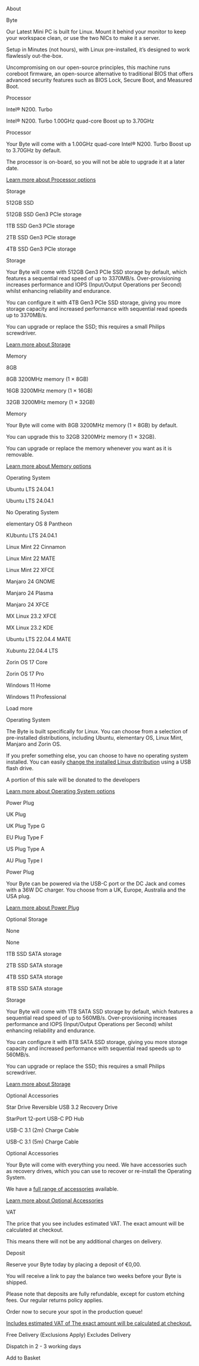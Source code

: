 About

Byte

Our Latest Mini PC is built for Linux. Mount it behind your monitor to keep your workspace clean, or use the two NICs to make it a server.

Setup in Minutes (not hours), with Linux pre-installed, it’s designed to work flawlessly out-the-box.

Uncompromising on our open-source principles, this machine runs coreboot firmware, an open-source alternative to traditional BIOS that offers advanced security features such as BIOS Lock, Secure Boot, and Measured Boot.

Processor

 Intel® N200. Turbo

Intel® N200. Turbo  1.00GHz quad-core Boost up to 3.70GHz

 Processor

 Your Byte will come with a 1.00GHz quad-core Intel® N200. Turbo Boost up to 3.70GHz by default.

 The processor is on-board, so you will not be able to upgrade it at a later date.

[Learn more about Processor options](#processor)

Storage

 512GB SSD

512GB SSD  Gen3 PCIe storage

1TB SSD  Gen3 PCIe storage

2TB SSD  Gen3 PCIe storage

4TB SSD  Gen3 PCIe storage

 Storage

 Your Byte will come with 512GB Gen3 PCIe SSD storage by default, which features a sequential read speed of up to 3370MB/s. Over-provisioning increases performance and IOPS (Input/Output Operations per Second) whilst enhancing reliability and endurance.

 You can configure it with 4TB Gen3 PCIe SSD storage, giving you more storage capacity and increased performance with sequential read speeds up to 3370MB/s.

 You can upgrade or replace the SSD; this requires a small Philips screwdriver.

[Learn more about Storage](#storage)

Memory

 8GB

8GB  3200MHz memory (1 × 8GB)

16GB  3200MHz memory (1 × 16GB)

32GB  3200MHz memory (1 × 32GB)

 Memory

 Your Byte will come with 8GB 3200MHz memory (1 × 8GB) by default.

 You can upgrade this to 32GB 3200MHz memory (1 × 32GB).

 You can upgrade or replace the memory whenever you want as it is removable.

[Learn more about Memory options](#memory)

Operating System

 Ubuntu LTS 24.04.1

Ubuntu LTS 24.04.1

No Operating System

elementary OS 8 Pantheon

KUbuntu LTS 24.04.1

Linux Mint 22 Cinnamon

Linux Mint 22 MATE

Linux Mint 22 XFCE

Manjaro 24 GNOME

Manjaro 24 Plasma

Manjaro 24 XFCE

MX Linux 23.2 XFCE

MX Linux 23.2 KDE

Ubuntu LTS 22.04.4 MATE

Xubuntu 22.04.4 LTS

Zorin OS 17 Core

Zorin OS 17 Pro

Windows 11 Home

Windows 11 Professional

Load more

 Operating System

 The Byte is built specifically for Linux. You can choose from a selection of pre-installed distributions, including Ubuntu, elementary OS, Linux Mint, Manjaro and Zorin OS.

 If you prefer something else, you can choose to have no operating system installed. You can easily [change the installed Linux distribution](https://support.starlabs.systems/kb/guides/change-linux-distribution) using a USB flash drive.

A portion of this sale will be donated to the developers

[Learn more about Operating System options](#operating-system)

Power Plug

 UK Plug

UK Plug  Type G

EU Plug  Type F

US Plug  Type A

AU Plug  Type I

 Power Plug

 Your Byte can be powered via the USB-C port or the DC Jack and comes with a 36W DC charger. You choose from a UK, Europe, Australia and the USA plug.

[Learn more about Power Plug](#power-plug)

Optional Storage

None

None

1TB SSD  SATA storage

2TB SSD  SATA storage

4TB SSD  SATA storage

8TB SSD  SATA storage

 Storage

 Your Byte will come with 1TB SATA SSD storage by default, which features a sequential read speed of up to 560MB/s. Over-provisioning increases performance and IOPS (Input/Output Operations per Second) whilst enhancing reliability and endurance.

 You can configure it with 8TB SATA SSD storage, giving you more storage capacity and increased performance with sequential read speeds up to 560MB/s.

 You can upgrade or replace the SSD; this requires a small Philips screwdriver.

[Learn more about Storage](#storage)

Optional Accessories

Star Drive Reversible USB 3.2 Recovery Drive

StarPort 12-port USB-C PD Hub

USB-C 3.1 (2m)  Charge Cable

USB-C 3.1 (5m)  Charge Cable

 Optional Accessories

 Your Byte will come with everything you need. We have accessories such as recovery drives, which you can use to recover or re-install the Operating System.

 We have a [full range of accessories](/collections/Accessories) available.

[Learn more about Optional Accessories](#optional-accessories)

 VAT

 The price that you see includes estimated VAT. The exact amount will be calculated at checkout.

 This means there will not be any additional charges on delivery.

 Deposit

 Reserve your Byte today by placing a deposit of €0,00.

 You will receive a link to pay the balance two weeks before your Byte is shipped.

 Please note that deposits are fully refundable, except for custom etching fees. Our regular returns policy applies.

 Order now to secure your spot in the production queue!

[Includes estimated VAT of The exact amount will be calculated at checkout.](#tax)

Free Delivery  (Exclusions Apply) Excludes Delivery

Dispatch in 2 - 3 working days

 Add to Basket

